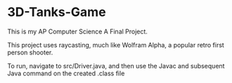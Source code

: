 # 3D-Tanks-Game

This is my AP Computer Science A Final Project.

This project uses raycasting, much like Wolfram Alpha, a popular retro first person shooter.

To run, navigate to src/Driver.java, and then use the Javac and subsequent Java command on the created .class file
